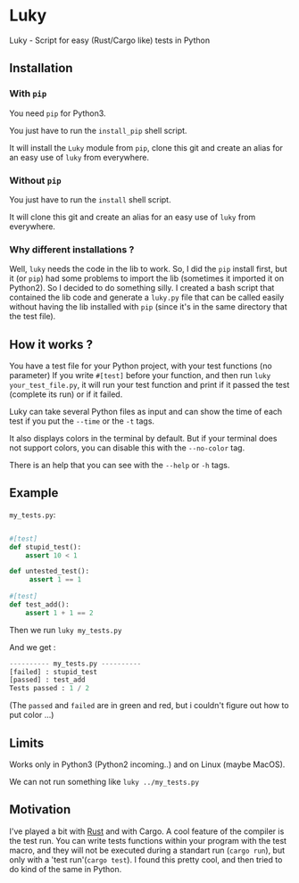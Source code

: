 # Luky
Luky - Script for easy (Rust/Cargo like) tests in Python

## Installation

### With ``pip``

You need ``pip`` for Python3.

You just have to run the ``install_pip`` shell script.

It will install the ``Luky`` module from ``pip``, clone this git and create an alias for an easy use of ``luky`` from everywhere.

### Without ``pip``

You just have to run the ``install`` shell script.

It will clone this git and create an alias for an easy use of ``luky`` from everywhere.

### Why different installations ?

Well, ``luky`` needs the code in the lib to work. So, I did the ``pip`` install first, but it (or ``pip``) had some problems to import the lib (sometimes it imported it on 
Python2). So I decided to do something silly. I created a bash script that contained the lib code and generate a ``luky.py`` file  that can be called easily without having the lib installed with ``pip`` (since it's in the same directory that the test file).

## How it works ?

You have a test file for your Python project, with your test functions (no parameter)
If you write ``#[test]`` before your function, and then run ``luky your_test_file.py``,
it will run your test function and print if it passed the test (complete its run) or if it failed.

Luky can take several Python files as input and can show the time of each test if you put the ``--time`` or the ``-t`` tags.

It also displays colors in the terminal by default. But if your terminal does not support colors, you can disable this with the
``--no-color`` tag.

There is an help that you can see with the ``--help`` or ``-h`` tags.

## Example

``my_tests.py``:

```python

#[test]
def stupid_test():
    assert 10 < 1

def untested_test():
     assert 1 == 1
    
#[test]
def test_add():
    assert 1 + 1 == 2
```
Then we run ``luky my_tests.py``

And we get :

```python
---------- my_tests.py ----------
[failed] : stupid_test
[passed] : test_add
Tests passed : 1 / 2
```
(The ``passed`` and ``failed`` are in green and red, but i couldn't figure out how to put color ...)

## Limits

Works only in Python3 (Python2 incoming..) and on Linux (maybe MacOS).

We can not run something like ``luky ../my_tests.py``

## Motivation

I've played a bit with [Rust](http://www.rust-lang.org) and with Cargo. A cool feature of the compiler is the test run. You can write tests functions within your program with the test macro, and they will not be executed during a standart run (``cargo run``), but only with a 'test run'(``cargo test``). 
I found this pretty cool, and then tried to do kind of the same in Python.
